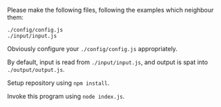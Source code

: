 Please make the following files, following the examples which neighbour them:

```
./config/config.js
./input/input.js
```

Obviously configure your `./config/config.js` appropriately.

By default, input is read from `./input/input.js`, and output is spat into `./output/output.js`.

Setup repository using `npm install`.

Invoke this program using `node index.js`.